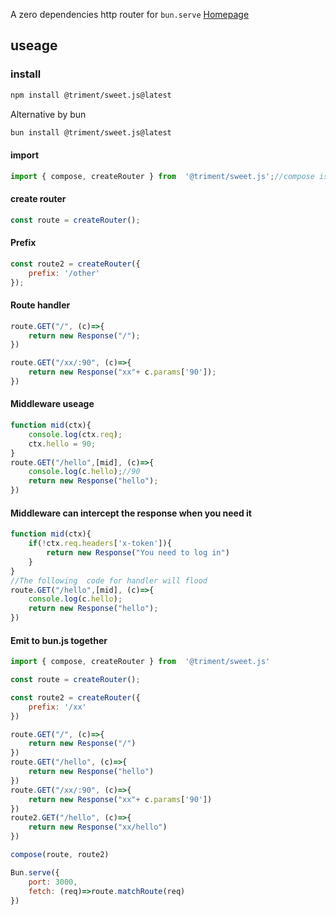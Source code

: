 A zero dependencies http router for `bun.serve`
[Homepage](https://github.com/Triment/sweet.js/tree/npm)
## useage
### install 
```bash
npm install @triment/sweet.js@latest
```
Alternative by bun
```bash
bun install @triment/sweet.js@latest
```
#### import
```js
import { compose, createRouter } from  '@triment/sweet.js';//compose is a Combiner for multiple routes
```
#### create router
```js
const route = createRouter();
```
#### Prefix
```js
const route2 = createRouter({
    prefix: '/other'
});
```
#### Route handler
```js
route.GET("/", (c)=>{
    return new Response("/");
})

route.GET("/xx/:90", (c)=>{
    return new Response("xx"+ c.params['90']);
})
```
#### Middleware useage
```js
function mid(ctx){
    console.log(ctx.req);
    ctx.hello = 90;
}
route.GET("/hello",[mid], (c)=>{
    console.log(c.hello);//90
    return new Response("hello");
})
```
#### Middleware can intercept the response when you need it

```js
function mid(ctx){
    if(!ctx.req.headers['x-token']){
        return new Response("You need to log in")
    }
}
//The following  code for handler will flood
route.GET("/hello",[mid], (c)=>{
    console.log(c.hello);
    return new Response("hello");
})
```
#### Emit to bun.js together

```js
import { compose, createRouter } from  '@triment/sweet.js'

const route = createRouter();

const route2 = createRouter({
    prefix: '/xx'
})

route.GET("/", (c)=>{
    return new Response("/")
})
route.GET("/hello", (c)=>{
    return new Response("hello")
})
route.GET("/xx/:90", (c)=>{
    return new Response("xx"+ c.params['90'])
})
route2.GET("/hello", (c)=>{
    return new Response("xx/hello")
})

compose(route, route2)

Bun.serve({
    port: 3000,
    fetch: (req)=>route.matchRoute(req)
})

```